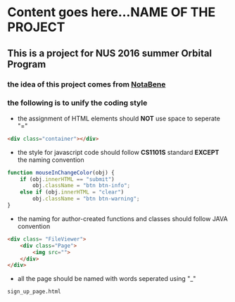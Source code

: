 Content goes here...NAME OF THE PROJECT
========
This is a project for NUS 2016 summer Orbital Program
--------

### the idea of this project comes from [NotaBene](http://nb.mit.edu/)
 
### the following is to unify the coding style
* the assignment of HTML elements should **NOT** use space to seperate "="   
```html
<div class="container"></div>
```
* the style for javascript code should follow **CS1101S** standard **EXCEPT** the naming convention    
```javascript
function mouseInChangeColor(obj) {
    if (obj.innerHTML == "submit")
        obj.className = "btn btn-info";
    else if (obj.innerHTML = "clear")
        obj.className = "btn btn-warning";
}
```
* the naming for author-created functions and classes should follow JAVA convention    
```html
<div class= "FileViewer">
    <div class="Page">     
        <img src="">
    </div>
</div>
```
* all the page should be named with words seperated using "_"      
```
sign_up_page.html
```
